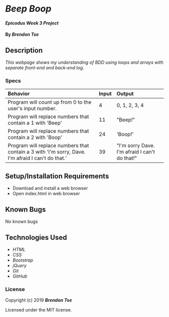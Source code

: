 # _Beep Boop_

#### _Epicodus Week 3 Project_

#### By _**Brendon Tse**_

## Description

_This webpage shows my understanding of BDD using loops and arrays with separate front-end and back-end log._

### Specs
| Behavior | Input | Output |
| :--------| :-----| :------|
| Program will count up from 0 to the user's input number. | 4 | 0, 1, 2, 3, 4 |
| Program will replace numbers that contain a 1 with 'Beep' | 11 | "Beep!" |
| Program will replace numbers that contain a 2 with 'Boop' | 24 | 'Boop!' |
| Program will replace numbers that contain a 3 with 'I'm sorry, Dave. I'm afraid I can't do that.' | 39 | "I'm sorry Dave. I'm afraid I can't do that!" |

## Setup/Installation Requirements

* Download and install a web browser
* Open index.html in web browser

## Known Bugs

No known bugs

## Technologies Used

* _HTML_
* _CSS_
* _Bootstrap_
* _jQuery_
* _Git_
* _GitHub_

### License

Copyright (c) 2019 ****_Brendon Tse_****

Licensed under the MIT license.
